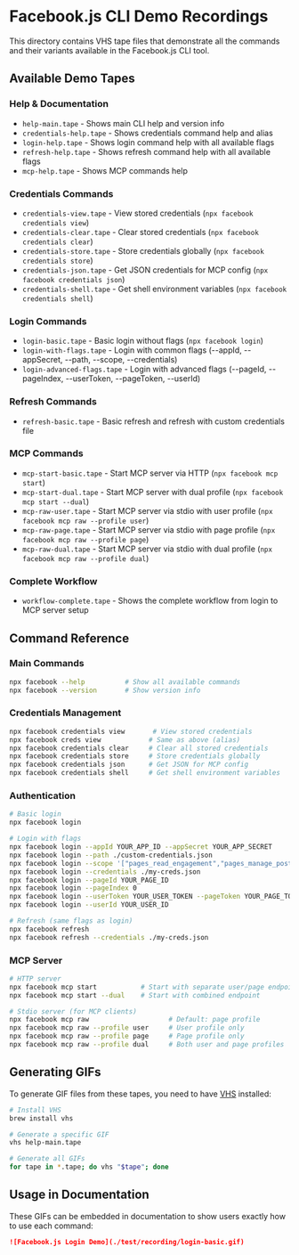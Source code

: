# Facebook.js CLI Demo Recordings

This directory contains VHS tape files that demonstrate all the commands and their variants available in the Facebook.js CLI tool.

## Available Demo Tapes

### Help & Documentation

- `help-main.tape` - Shows main CLI help and version info
- `credentials-help.tape` - Shows credentials command help and alias
- `login-help.tape` - Shows login command help with all available flags
- `refresh-help.tape` - Shows refresh command help with all available flags
- `mcp-help.tape` - Shows MCP commands help

### Credentials Commands

- `credentials-view.tape` - View stored credentials (`npx facebook credentials view`)
- `credentials-clear.tape` - Clear stored credentials (`npx facebook credentials clear`)
- `credentials-store.tape` - Store credentials globally (`npx facebook credentials store`)
- `credentials-json.tape` - Get JSON credentials for MCP config (`npx facebook credentials json`)
- `credentials-shell.tape` - Get shell environment variables (`npx facebook credentials shell`)

### Login Commands

- `login-basic.tape` - Basic login without flags (`npx facebook login`)
- `login-with-flags.tape` - Login with common flags (--appId, --appSecret, --path, --scope, --credentials)
- `login-advanced-flags.tape` - Login with advanced flags (--pageId, --pageIndex, --userToken, --pageToken, --userId)

### Refresh Commands

- `refresh-basic.tape` - Basic refresh and refresh with custom credentials file

### MCP Commands

- `mcp-start-basic.tape` - Start MCP server via HTTP (`npx facebook mcp start`)
- `mcp-start-dual.tape` - Start MCP server with dual profile (`npx facebook mcp start --dual`)
- `mcp-raw-user.tape` - Start MCP server via stdio with user profile (`npx facebook mcp raw --profile user`)
- `mcp-raw-page.tape` - Start MCP server via stdio with page profile (`npx facebook mcp raw --profile page`)
- `mcp-raw-dual.tape` - Start MCP server via stdio with dual profile (`npx facebook mcp raw --profile dual`)

### Complete Workflow

- `workflow-complete.tape` - Shows the complete workflow from login to MCP server setup

## Command Reference

### Main Commands

```bash
npx facebook --help          # Show all available commands
npx facebook --version       # Show version info
```

### Credentials Management

```bash
npx facebook credentials view       # View stored credentials
npx facebook creds view            # Same as above (alias)
npx facebook credentials clear     # Clear all stored credentials
npx facebook credentials store     # Store credentials globally
npx facebook credentials json      # Get JSON for MCP config
npx facebook credentials shell     # Get shell environment variables
```

### Authentication

```bash
# Basic login
npx facebook login

# Login with flags
npx facebook login --appId YOUR_APP_ID --appSecret YOUR_APP_SECRET
npx facebook login --path ./custom-credentials.json
npx facebook login --scope '["pages_read_engagement","pages_manage_posts"]'
npx facebook login --credentials ./my-creds.json
npx facebook login --pageId YOUR_PAGE_ID
npx facebook login --pageIndex 0
npx facebook login --userToken YOUR_USER_TOKEN --pageToken YOUR_PAGE_TOKEN
npx facebook login --userId YOUR_USER_ID

# Refresh (same flags as login)
npx facebook refresh
npx facebook refresh --credentials ./my-creds.json
```

### MCP Server

```bash
# HTTP server
npx facebook mcp start           # Start with separate user/page endpoints
npx facebook mcp start --dual    # Start with combined endpoint

# Stdio server (for MCP clients)
npx facebook mcp raw                    # Default: page profile
npx facebook mcp raw --profile user     # User profile only
npx facebook mcp raw --profile page     # Page profile only
npx facebook mcp raw --profile dual     # Both user and page profiles
```

## Generating GIFs

To generate GIF files from these tapes, you need to have [VHS](https://github.com/charmbracelet/vhs) installed:

```bash
# Install VHS
brew install vhs

# Generate a specific GIF
vhs help-main.tape

# Generate all GIFs
for tape in *.tape; do vhs "$tape"; done
```

## Usage in Documentation

These GIFs can be embedded in documentation to show users exactly how to use each command:

```markdown
![Facebook.js Login Demo](./test/recording/login-basic.gif)
```
